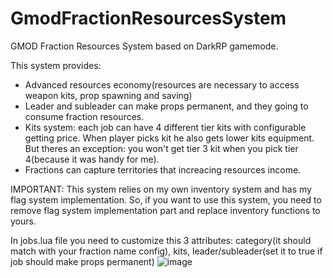 # GmodFractionResourcesSystem
 GMOD Fraction Resources System based on DarkRP gamemode. 
 
 This system provides:
 - Advanced resources economy(resources are necessary to access weapon kits, prop spawning and saving)
 - Leader and subleader can make props permanent, and they going to consume fraction resources.
 - Kits system: each job can have 4 different tier kits with configurable getting price. When player picks kit he also gets lower kits equipment. But theres an exception: you won't get tier 3 kit when you pick tier 4(because it was handy for me).
 - Fractions can capture territories that increacing resources income.
 
IMPORTANT: This system relies on my own inventory system and has my flag system implementation. So, if you want to use this system, you need to remove flag system implementation part and replace inventory functions to yours. 
 
 In jobs.lua file you need to customize this 3 attributes: category(it should match with your fraction name config), kits, leader/subleader(set it to true if job should make props permanent)
 ![image](https://user-images.githubusercontent.com/24423216/131673590-2e41da1a-bcf7-458d-a74f-793b1d116367.png)

